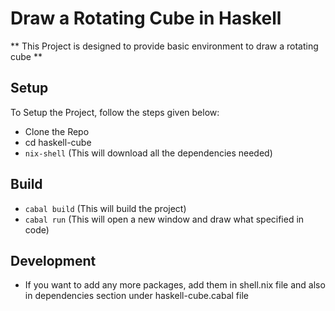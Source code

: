 # Draw a Rotating Cube in Haskell

** This Project is designed to provide basic environment to draw a rotating cube **

## Setup 
To Setup the Project, follow the steps given below:

- Clone the Repo
- cd haskell-cube
- `nix-shell`  (This will download all the dependencies needed)

## Build

- `cabal build` (This will build the project)
- `cabal run` (This will open a new window and draw what specified in code)


## Development

* If you want to add any more packages, add them in shell.nix file and also in dependencies section under haskell-cube.cabal file


